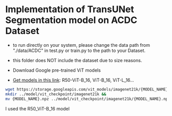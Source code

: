 # Implementation of TransUNet Segmentation model on ACDC Dataset

- to run directly on your system, please change the data path from "./data/ACDC" in test.py or train.py to the path to your Dataset.
  
- this folder does NOT include the dataset due to size reasons.
  
- Download Google pre-trained ViT models
* [Get models in this link](https://console.cloud.google.com/storage/vit_models/): R50-ViT-B_16, ViT-B_16, ViT-L_16...
```bash
wget https://storage.googleapis.com/vit_models/imagenet21k/{MODEL_NAME}.npz &&
mkdir ../model/vit_checkpoint/imagenet21k &&
mv {MODEL_NAME}.npz ../model/vit_checkpoint/imagenet21k/{MODEL_NAME}.npz
```
I used the R50_ViT-B_16 model

